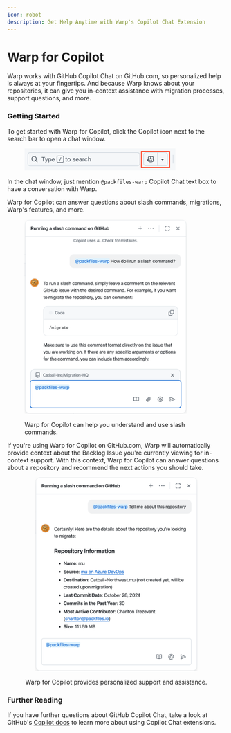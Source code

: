 ```yaml
---
icon: robot
description: Get Help Anytime with Warp's Copilot Chat Extension
---
```


# Warp for Copilot

Warp works with GitHub Copilot Chat on GitHub.com, so personalized help is always at your fingertips. And because Warp knows about your repositories, it can give you in-context assistance with migration processes, support questions, and more.

### Getting Started

To get started with Warp for Copilot, click the Copilot icon next to the search bar to open a chat window.

<div data-full-width="true"><figure><img src="../../.gitbook/assets/image (7) (1) (1) (1) (1).png" alt="" width="349"><figcaption></figcaption></figure></div>

In the chat window, just mention `@packfiles-warp` Copilot Chat text box to have a conversation with Warp.&#x20;

Warp for Copilot can answer questions about slash commands, migrations, Warp's features, and more.&#x20;

<figure><img src="../../.gitbook/assets/image (1) (2).png" alt="Warp for Copilot can help you understand and use slash commands." width="375"><figcaption><p>Warp for Copilot can help you understand and use slash commands.</p></figcaption></figure>

If you're using Warp for Copilot on GitHub.com, Warp will automatically provide context about the Backlog Issue you're currently viewing for in-context support. With this context, Warp for Copilot can answer questions about a repository and recommend the next actions you should take.

<div align="center"><figure><img src="../../.gitbook/assets/image (2) (2).png" alt="" width="375"><figcaption><p>Warp for Copilot provides personalized support and assistance. </p></figcaption></figure></div>

### Further Reading

If you have further questions about GitHub Copilot Chat, take a look at GitHub's [Copilot docs](https://pack.fm/using-copilot-extensions) to learn more about using Copilot Chat extensions.
